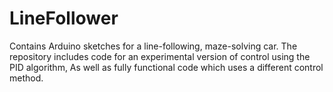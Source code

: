 # LineFollower
Contains Arduino sketches for a line-following, maze-solving car. The repository includes code for an experimental version
of control using the PID algorithm, As well as fully functional code which uses a different control method. 
